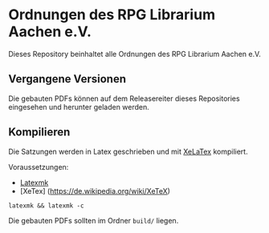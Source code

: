 # Ordnungen des RPG Librarium Aachen e.V.
Dieses Repository beinhaltet alle Ordnungen des RPG Librarium Aachen e.V.

## Vergangene Versionen
Die gebauten PDFs können auf dem Releasereiter dieses Repositories eingesehen und herunter geladen werden.

## Kompilieren
Die Satzungen werden in Latex geschrieben und mit [XeLaTex](http://xetex.sourceforge.net/) kompiliert.

Voraussetzungen:
- [Latexmk](http://latex-mk.sourceforge.net/)
- [XeTex] (https://de.wikipedia.org/wiki/XeTeX)


```
latexmk && latexmk -c
```

Die gebauten PDFs sollten im Ordner `build/` liegen.
